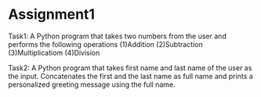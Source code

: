 # Assignment1

Task1:
A Python program that takes two numbers from the user and performs the following operations
(1)Addition 
(2)Subtraction
(3)Multiplicatiom
(4)Division


Task2:
A Python program that takes first name and last name of the user as the input. Concatenates the first and the last name as full name and prints a personalized greeting message using the full name.
